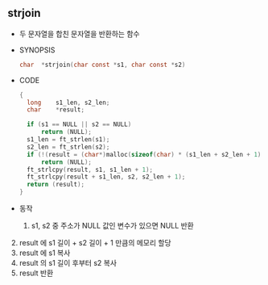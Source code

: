 ## strjoin

- 두 문자열을 합친 문자열을 반환하는 함수

- SYNOPSIS

  ```c
  char	*strjoin(char const *s1, char const *s2)
  ```

- CODE

  ```c
  {
  	long    s1_len, s2_len;
  	char    *result;
  
  	if (s1 == NULL || s2 == NULL)
  		return (NULL);
  	s1_len = ft_strlen(s1);
  	s2_len = ft_strlen(s2);
  	if (!(result = (char*)malloc(sizeof(char) * (s1_len + s2_len + 1))))
  		return (NULL);
  	ft_strlcpy(result, s1, s1_len + 1);
  	ft_strlcpy(result + s1_len, s2, s2_len + 1);
  	return (result);
  }
  ```
  
- 동작
  1. s1, s2 중 주소가 NULL 값인 변수가 있으면 NULL 반환
2. result 에 s1 길이 + s2 길이 + 1 만큼의 메모리 할당
  3. result 에 s1 복사
4. result 의 s1 길이 후부터 s2 복사
  5. result 반환